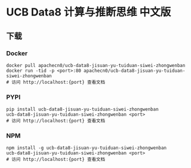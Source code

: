 # UCB Data8 计算与推断思维 中文版

## 下载

### Docker

```
docker pull apachecn0/ucb-data8-jisuan-yu-tuiduan-siwei-zhongwenban
docker run -tid -p <port>:80 apachecn0/ucb-data8-jisuan-yu-tuiduan-siwei-zhongwenban
# 访问 http://localhost:{port} 查看文档
```

### PYPI

```
pip install ucb-data8-jisuan-yu-tuiduan-siwei-zhongwenban
ucb-data8-jisuan-yu-tuiduan-siwei-zhongwenban <port>
# 访问 http://localhost:{port} 查看文档
```

### NPM

```
npm install -g ucb-data8-jisuan-yu-tuiduan-siwei-zhongwenban
ucb-data8-jisuan-yu-tuiduan-siwei-zhongwenban <port>
# 访问 http://localhost:{port} 查看文档
```